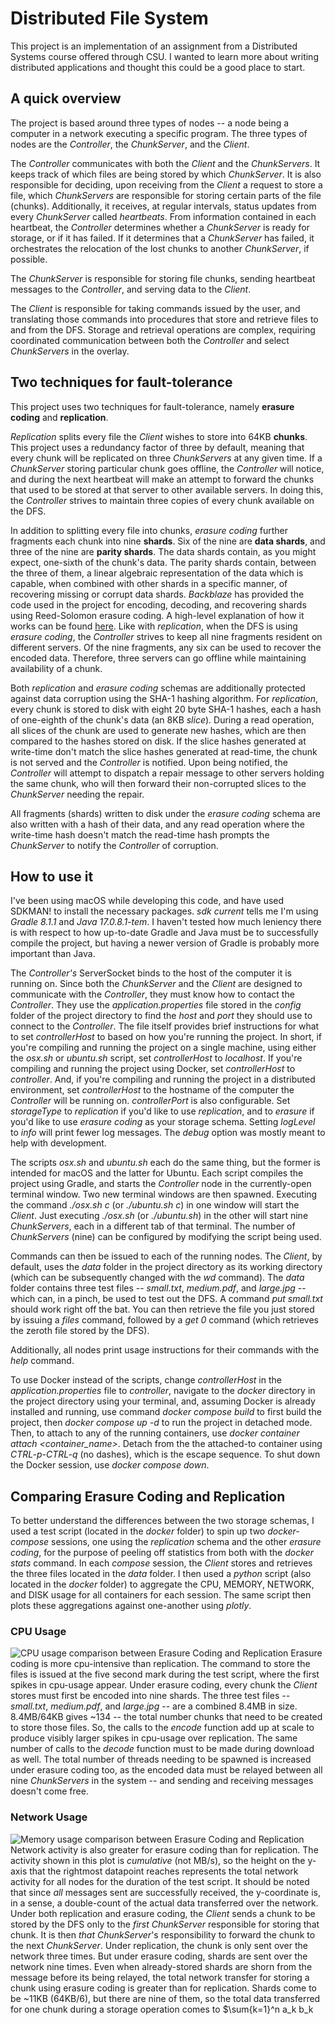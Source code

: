 # Distributed File System
This project is an implementation of an assignment from a Distributed Systems course offered through CSU. I wanted to learn more about writing distributed applications and thought this could be a good place to start.

## A quick overview
The project is based around three types of nodes -- a node being a computer in a network executing a specific program. The three types of nodes are the *Controller*, the *ChunkServer*, and the *Client*.

The *Controller* communicates with both the *Client* and the *ChunkServers*. It keeps track of which files are being stored by which *ChunkServer*. It is also responsible for deciding, upon receiving from the *Client* a request to store a file, which *ChunkServers* are responsible for storing certain parts of the file (chunks). Additionally, it receives, at regular intervals, status updates from every *ChunkServer* called *heartbeats*. From information contained in each heartbeat, the *Controller* determines whether a *ChunkServer* is ready for storage, or if it has failed. If it determines that a *ChunkServer* has failed, it orchestrates the relocation of the lost chunks to another *ChunkServer*, if possible.

The *ChunkServer* is responsible for storing file chunks, sending heartbeat messages to the *Controller*, and serving data to the *Client*.

The *Client* is responsible for taking commands issued by the user, and translating those commands into procedures that store and retrieve files to and from the DFS. Storage and retrieval operations are complex, requiring coordinated communication between both the *Controller* and select *ChunkServers* in the overlay.

## Two techniques for fault-tolerance
This project uses two techniques for fault-tolerance, namely **erasure coding** and **replication**.

*Replication* splits every file the *Client* wishes to store into 64KB **chunks**. This project uses a redundancy factor of three by default, meaning that every chunk will be replicated on three *ChunkServers* at any given time. If a *ChunkServer* storing particular chunk goes offline, the *Controller* will notice, and during the next heartbeat will make an attempt to forward the chunks that used to be stored at that server to other available servers. In doing this, the *Controller* strives to maintain three copies of every chunk available on the DFS.

In addition to splitting every file into chunks, *erasure coding* further fragments each chunk into nine **shards**. Six of the nine are **data shards**, and three of the nine are **parity shards**. The data shards contain, as you might expect, one-sixth of the chunk's data. The parity shards contain, between the three of them, a linear algebraic representation of the data which is capable, when combined with other shards in a specific manner, of recovering missing or corrupt data shards. *Backblaze* has provided the code used in the project for encoding, decoding, and recovering shards using Reed-Solomon erasure coding. A high-level explanation of how it works can be found [here](https://www.backblaze.com/blog/reed-solomon/). Like with *replication*, when the DFS is using *erasure coding*, the *Controller* strives to keep all nine fragments resident on different servers. Of the nine fragments, any six can be used to recover the encoded data. Therefore, three servers can go offline while maintaining availability of a chunk.

Both *replication* and *erasure coding* schemas are additionally protected against data corruption using the SHA-1 hashing algorithm. For *replication*, every chunk is stored to disk with eight 20 byte SHA-1 hashes, each a hash of one-eighth of the chunk's data (an 8KB *slice*). During a read operation, all slices of the chunk are used to generate new hashes, which are then compared to the hashes stored on disk. If the slice hashes generated at write-time don't match the slice hashes generated at read-time, the chunk is not served and the *Controller* is notified. Upon being notified, the *Controller* will attempt to dispatch a repair message to other servers holding the same chunk, who will then forward their non-corrupted slices to the *ChunkServer* needing the repair.

All fragments (shards) written to disk under the *erasure coding* schema are also written with a hash of their data, and any read operation where the write-time hash doesn't match the read-time hash prompts the *ChunkServer* to notify the *Controller* of corruption.

## How to use it
I've been using macOS while developing this code, and have used SDKMAN! to install the necessary packages. *sdk current* tells me I'm using *Gradle 8.1.1* and *Java 17.0.8.1-tem*. I haven't tested how much leniency there is with respect to how up-to-date Gradle and Java must be to successfully compile the project, but having a newer version of Gradle is probably more important than Java. 

The *Controller's* ServerSocket binds to the host of the computer it is running on. Since both the *ChunkServer* and the *Client* are designed to communicate with the *Controller*, they must know how to contact the *Controller*. They use the *application.properties* file stored in the *config* folder of the project directory to find the *host* and *port* they should use to connect to the *Controller*. The file itself provides brief instructions for what to set *controllerHost* to based on how you're running the project. In short, if you're compiling and running the project on a single machine, using either the *osx.sh* or *ubuntu.sh* script, set *controllerHost* to *localhost*. If you're compiling and running the project using Docker, set *controllerHost* to *controller*. And, if you're compiling and running the project in a distributed environment, set *controllerHost* to the hostname of the computer the *Controller* will be running on. *controllerPort* is also configurable. Set *storageType* to *replication* if you'd like to use *replication*, and to *erasure* if you'd like to use *erasure coding* as your storage schema. Setting *logLevel* to *info* will print fewer log messages. The *debug* option was mostly meant to help with development.

The scripts *osx.sh* and *ubuntu.sh* each do the same thing, but the former is intended for macOS and the latter for Ubuntu. Each script compiles the project using Gradle, and starts the *Controller* node in the currently-open terminal window. Two new terminal windows are then spawned. Executing the command *./osx.sh c* (or *./ubuntu.sh c*) in one window will start the *Client*. Just executing *./osx.sh* (or *./ubuntu.sh*) in the other will start nine *ChunkServers*, each in a different tab of that terminal. The number of *ChunkServers* (nine) can be configured by modifying the script being used.

Commands can then be issued to each of the running nodes. The *Client*, by default, uses the *data* folder in the project directory as its working directory (which can be subsequently changed with the *wd* command). The *data* folder contains three test files -- *small.txt*, *medium.pdf*, and *large.jpg* -- which can, in a pinch, be used to test out the DFS. A command *put small.txt* should work right off the bat. You can then retrieve the file you just stored by issuing a *files* command, followed by a *get 0* command (which retrieves the zeroth file stored by the DFS).

Additionally, all nodes print usage instructions for their commands with the *help* command.

To use Docker instead of the scripts, change *controllerHost* in the *application.properties* file to *controller*, navigate to the *docker* directory in the project directory using your terminal, and, assuming Docker is already installed and running, use command *docker compose build* to first build the project, then *docker compose up -d* to run the project in detached mode. Then, to attach to any of the running containers, use *docker container attach <container_name>*. Detach from the the attached-to container using *CTRL-p-CTRL-q* (no dashes), which is the escape sequence. To shut down the Docker session, use *docker compose down*.

## Comparing Erasure Coding and Replication
To better understand the differences between the two storage schemas, I used a test script (located in the *docker* folder) to spin up two *docker-compose* sessions, one using the *replication* schema and the other *erasure coding*, for the purpose of peeling off statistics from both with the *docker stats* command. In each *compose* session, the *Client* stores and retrieves the three files located in the *data* folder. I then used a *python* script (also located in the *docker* folder) to aggregate the CPU, MEMORY, NETWORK, and DISK usage for all containers for each session. The same script then plots these aggregations against one-another using *plotly*.
### CPU Usage
![CPU usage comparison between Erasure Coding and Replication](docker/images/cpu-comparison.png)
Erasure coding is more cpu-intensive than replication. The command to store the files is issued at the five second mark during the test script, where the first spikes in cpu-usage appear. Under erasure coding, every chunk the *Client* stores must first be encoded into nine shards. The three test files -- *small.txt*, *medium.pdf*, and *large.jpg* -- are a combined 8.4MB in size. 8.4MB/64KB gives ~134 -- the total number chunks that need to be created to store those files. So, the calls to the *encode* function add up at scale to produce visibly larger spikes in cpu-usage over replication. The same number of calls to the *decode* function must to be made during download as well. The total number of threads needing to be spawned is increased under erasure coding too, as the encoded data must be relayed between all nine *ChunkServers* in the system -- and sending and receiving messages doesn't come free.
### Network Usage
![Memory usage comparison between Erasure Coding and Replication](docker/images/net-comparison.png)
Network activity is also greater for erasure coding than for replication. The activity shown in this plot is *cumulative* (not MB/s), so the height on the y-axis that the rightmost datapoint reaches represents the total network activity for all nodes for the duration of the test script. It should be noted that since *all* messages sent are successfully received, the y-coordinate is, in a sense, a double-count of the actual data transferred over the network. Under both replication and erasure coding, the *Client* sends a chunk to be stored by the DFS only to the *first* *ChunkServer* responsible for storing that chunk. It is then *that* *ChunkServer*'s responsibility to forward the chunk to the next *ChunkServer*. Under replication, the chunk is only sent over the network three times. But under erasure coding, shards are sent over the network nine times. Even when already-stored shards are shorn from the message before its being relayed, the total network transfer for storing a chunk using erasure coding is greater than for replication. Shards come to be ~11KB (64KB/6), but there are nine of them, so the total data transferred for one chunk during a storage operation comes to $\sum{k=1}^n a_k b_k
